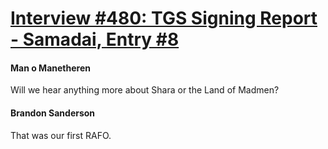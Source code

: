 # [Interview #480: TGS Signing Report - Samadai, Entry #8](https://www.theoryland.com/intvmain.php?i=480#8)

#### Man o Manetheren

Will we hear anything more about Shara or the Land of Madmen?

#### Brandon Sanderson

That was our first RAFO.

